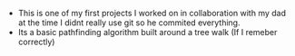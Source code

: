 - This is one of my first projects I worked on in collaboration with my dad at the time I didnt really use git so he commited everything.
- Its a basic pathfinding algorithm built around a tree walk (If I remeber correctly) 

